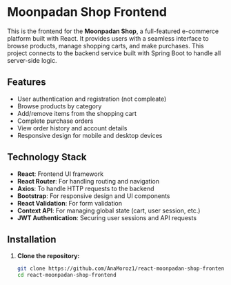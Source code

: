 # Moonpadan Shop Frontend

This is the frontend for the **Moonpadan Shop**, a full-featured e-commerce platform built with React. It provides users with a seamless interface to browse products, manage shopping carts, and make purchases. This project connects to the backend service built with Spring Boot to handle all server-side logic.

## Features

- User authentication and registration (not compleate)
- Browse products by category
- Add/remove items from the shopping cart
- Complete purchase orders
- View order history and account details
- Responsive design for mobile and desktop devices

## Technology Stack

- **React**: Frontend UI framework
- **React Router**: For handling routing and navigation
- **Axios**: To handle HTTP requests to the backend
- **Bootstrap**: For responsive design and UI components
- **React Validation**: For form validation
- **Context API**: For managing global state (cart, user session, etc.)
- **JWT Authentication**: Securing user sessions and API requests

## Installation

1. **Clone the repository:**

   ```bash
   git clone https://github.com/AnaMoroz1/react-moonpadan-shop-frontend.git
   cd react-moonpadan-shop-frontend
